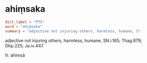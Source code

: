 # ahiṃsaka

``` toml
dict_label = "PTS"
word = "ahiṃsaka"
summary = "adjective not injuring others, harmless, humane, S"
```

adjective not injuring others, harmless, humane, SN.i.165; Thag.879; Dhp.225; Ja.iv.447.

fr. ahiṃsā

